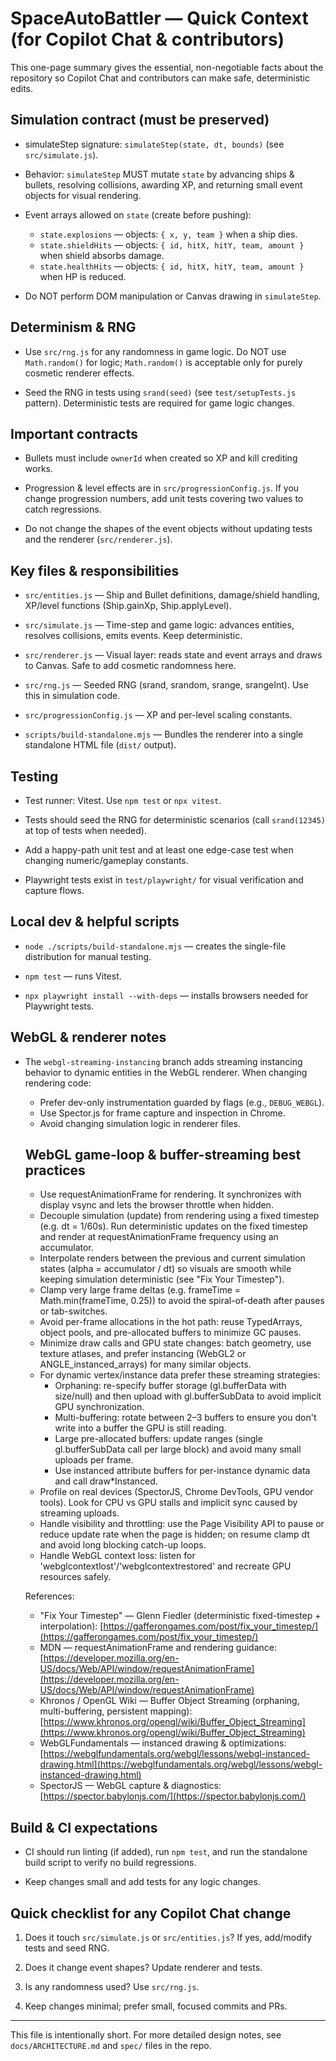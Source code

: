 # SpaceAutoBattler — Quick Context (for Copilot Chat & contributors)

This one-page summary gives the essential, non-negotiable facts about the repository so Copilot Chat and contributors can make safe, deterministic edits.

## Simulation contract (must be preserved)

- simulateStep signature: `simulateStep(state, dt, bounds)` (see `src/simulate.js`).

- Behavior: `simulateStep` MUST mutate `state` by advancing ships & bullets, resolving collisions, awarding XP, and returning small event objects for visual rendering.

- Event arrays allowed on `state` (create before pushing):
  - `state.explosions` — objects: `{ x, y, team }` when a ship dies.
  - `state.shieldHits` — objects: `{ id, hitX, hitY, team, amount }` when shield absorbs damage.
  - `state.healthHits` — objects: `{ id, hitX, hitY, team, amount }` when HP is reduced.

- Do NOT perform DOM manipulation or Canvas drawing in `simulateStep`.

## Determinism & RNG

- Use `src/rng.js` for any randomness in game logic. Do NOT use `Math.random()` for logic; `Math.random()` is acceptable only for purely cosmetic renderer effects.

- Seed the RNG in tests using `srand(seed)` (see `test/setupTests.js` pattern). Deterministic tests are required for game logic changes.

## Important contracts

- Bullets must include `ownerId` when created so XP and kill crediting works.

- Progression & level effects are in `src/progressionConfig.js`. If you change progression numbers, add unit tests covering two values to catch regressions.

- Do not change the shapes of the event objects without updating tests and the renderer (`src/renderer.js`).

## Key files & responsibilities

- `src/entities.js` — Ship and Bullet definitions, damage/shield handling, XP/level functions (Ship.gainXp, Ship.applyLevel).

- `src/simulate.js` — Time-step and game logic: advances entities, resolves collisions, emits events. Keep deterministic.

- `src/renderer.js` — Visual layer: reads state and event arrays and draws to Canvas. Safe to add cosmetic randomness here.

- `src/rng.js` — Seeded RNG (srand, srandom, srange, srangeInt). Use this in simulation code.

- `src/progressionConfig.js` — XP and per-level scaling constants.

- `scripts/build-standalone.mjs` — Bundles the renderer into a single standalone HTML file (`dist/` output).

## Testing

- Test runner: Vitest. Use `npm test` or `npx vitest`.

- Tests should seed the RNG for deterministic scenarios (call `srand(12345)` at top of tests when needed).

- Add a happy-path unit test and at least one edge-case test when changing numeric/gameplay constants.

- Playwright tests exist in `test/playwright/` for visual verification and capture flows.

## Local dev & helpful scripts

- `node ./scripts/build-standalone.mjs` — creates the single-file distribution for manual testing.

- `npm test` — runs Vitest.

- `npx playwright install --with-deps` — installs browsers needed for Playwright tests.

## WebGL & renderer notes

- The `webgl-streaming-instancing` branch adds streaming instancing behavior to dynamic entities in the WebGL renderer. When changing rendering code:
  - Prefer dev-only instrumentation guarded by flags (e.g., `DEBUG_WEBGL`).
  - Use Spector.js for frame capture and inspection in Chrome.
  - Avoid changing simulation logic in renderer files.

  ## WebGL game-loop & buffer-streaming best practices

  - Use requestAnimationFrame for rendering. It synchronizes with display vsync and lets the browser throttle when hidden.
  - Decouple simulation (update) from rendering using a fixed timestep (e.g. dt = 1/60s). Run deterministic updates on the fixed timestep and render at requestAnimationFrame frequency using an accumulator.
  - Interpolate renders between the previous and current simulation states (alpha = accumulator / dt) so visuals are smooth while keeping simulation deterministic (see "Fix Your Timestep").
  - Clamp very large frame deltas (e.g. frameTime = Math.min(frameTime, 0.25)) to avoid the spiral-of-death after pauses or tab-switches.
  - Avoid per-frame allocations in the hot path: reuse TypedArrays, object pools, and pre-allocated buffers to minimize GC pauses.
  - Minimize draw calls and GPU state changes: batch geometry, use texture atlases, and prefer instancing (WebGL2 or ANGLE_instanced_arrays) for many similar objects.
  - For dynamic vertex/instance data prefer these streaming strategies:
    - Orphaning: re-specify buffer storage (gl.bufferData with size/null) and then upload with gl.bufferSubData to avoid implicit GPU synchronization.
    - Multi-buffering: rotate between 2–3 buffers to ensure you don't write into a buffer the GPU is still reading.
    - Large pre-allocated buffers: update ranges (single gl.bufferSubData call per large block) and avoid many small uploads per frame.
    - Use instanced attribute buffers for per-instance dynamic data and call draw*Instanced.
  - Profile on real devices (SpectorJS, Chrome DevTools, GPU vendor tools). Look for CPU vs GPU stalls and implicit sync caused by streaming uploads.
  - Handle visibility and throttling: use the Page Visibility API to pause or reduce update rate when the page is hidden; on resume clamp dt and avoid long blocking catch-up loops.
  - Handle WebGL context loss: listen for 'webglcontextlost'/'webglcontextrestored' and recreate GPU resources safely.

  References:

  - "Fix Your Timestep" — Glenn Fiedler (deterministic fixed-timestep + interpolation): [https://gafferongames.com/post/fix_your_timestep/](https://gafferongames.com/post/fix_your_timestep/)
  - MDN — requestAnimationFrame and rendering guidance: [https://developer.mozilla.org/en-US/docs/Web/API/window/requestAnimationFrame](https://developer.mozilla.org/en-US/docs/Web/API/window/requestAnimationFrame)
  - Khronos / OpenGL Wiki — Buffer Object Streaming (orphaning, multi-buffering, persistent mapping): [https://www.khronos.org/opengl/wiki/Buffer_Object_Streaming](https://www.khronos.org/opengl/wiki/Buffer_Object_Streaming)
  - WebGLFundamentals — instanced drawing & optimizations: [https://webglfundamentals.org/webgl/lessons/webgl-instanced-drawing.html](https://webglfundamentals.org/webgl/lessons/webgl-instanced-drawing.html)
  - SpectorJS — WebGL capture & diagnostics: [https://spector.babylonjs.com/](https://spector.babylonjs.com/)

## Build & CI expectations

- CI should run linting (if added), run `npm test`, and run the standalone build script to verify no build regressions.

- Keep changes small and add tests for any logic changes.

## Quick checklist for any Copilot Chat change

1. Does it touch `src/simulate.js` or `src/entities.js`? If yes, add/modify tests and seed RNG.

2. Does it change event shapes? Update renderer and tests.

3. Is any randomness used? Use `src/rng.js`.

4. Keep changes minimal; prefer small, focused commits and PRs.

---

This file is intentionally short. For more detailed design notes, see `docs/ARCHITECTURE.md` and `spec/` files in the repo.
